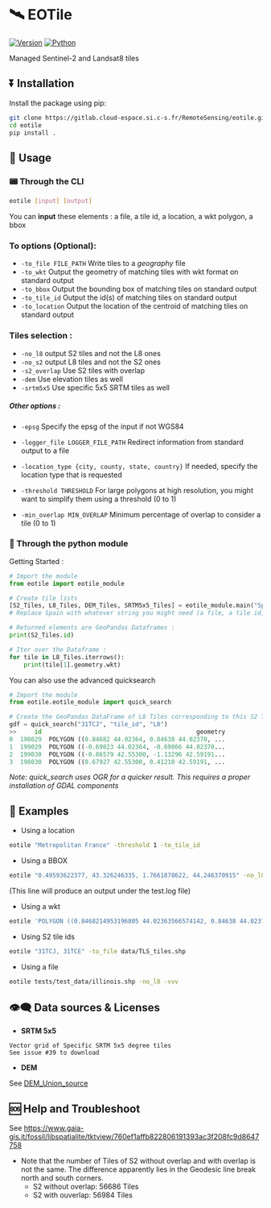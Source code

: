 <!--
Copyright (c) 2021 CS GROUP - France.

This file is part of EOTile.
See https://github.com/CS-SI/eotile for further info.

Licensed under the Apache License, Version 2.0 (the "License");
you may not use this file except in compliance with the License.
You may obtain a copy of the License at

    http://www.apache.org/licenses/LICENSE-2.0

Unless required by applicable law or agreed to in writing, software
distributed under the License is distributed on an "AS IS" BASIS,
WITHOUT WARRANTIES OR CONDITIONS OF ANY KIND, either express or implied.
See the License for the specific language governing permissions and
limitations under the License.
-->
# 🛰️ EOTile

[![Version](https://img.shields.io/badge/Version-0.2.4-g)]() [![Python](https://img.shields.io/badge/Python-3.6+-blue)]()

Managed Sentinel-2 and Landsat8 tiles


## ⏬ Installation

Install the package using pip:
```sh
git clone https://gitlab.cloud-espace.si.c-s.fr/RemoteSensing/eotile.git
cd eotile
pip install .
```

## 🔲 Usage

### 📟 Through the CLI
```sh
eotile [input] [output]
```

You can **input** these elements : a file, a tile id, a location, a wkt polygon, a bbox

### To options (Optional):
* `-to_file FILE_PATH`      Write tiles to a *geography* file
* `-to_wkt`               Output the geometry of matching tiles with wkt format on standard output
* `-to_bbox`              Output the bounding box of matching tiles on standard output
* `-to_tile_id`           Output the id(s) of matching tiles on standard output
* `-to_location`          Output the location of the centroid of matching tiles on standard output

### Tiles selection :
* `-no_l8`              output S2 tiles and not the L8 ones
* `-no_s2`              output L8 tiles and not the S2 ones
* `-s2_overlap`         Use S2 tiles with overlap
* `-dem`                Use elevation tiles as well
* `-srtm5x5`            Use specific 5x5 SRTM tiles as well

##### Other options :
* `-epsg`                 Specify the epsg of the input if not WGS84
* `-logger_file LOGGER_FILE_PATH` Redirect information from standard output to a file
* `-location_type {city, county, state, country}` If needed, specify the location type that is requested
                        
* `-threshold THRESHOLD` For large polygons at high resolution, you might want
                        to simplify them using a threshold (0 to 1)
* `-min_overlap MIN_OVERLAP` Minimum percentage of overlap to consider a tile (0 to 1)

### 🐍 Through the python module

Getting Started :
```python
# Import the module
from eotile import eotile_module 

# Create tile lists
[S2_Tiles, L8_Tiles, DEM_Tiles, SRTM5x5_Tiles] = eotile_module.main("Spain", no_s2=True) 
# Replace Spain with whatever string you might need (a file, a tile id, a location, a wkt polygon, a bbox)

# Returned elements are GeoPandas Dataframes :
print(S2_Tiles.id)

# Iter over the Dataframe :
for tile in L8_Tiles.iterrows():
    print(tile[1].geometry.wkt)

```

You can also use the advanced quicksearch

```python
# Import the module
from eotile.eotile_module import quick_search 

# Create the GeoPandas DataFrame of L8 Tiles corresponding to this S2 Tile id 
gdf = quick_search("31TCJ", "tile_id", "L8")
>>     id                                           geometry
0  198029  POLYGON ((0.84682 44.02364, 0.84638 44.02370, ...
1  199029  POLYGON ((-0.69823 44.02364, -0.69866 44.02370...
2  199030  POLYGON ((-0.86579 42.55300, -1.13296 42.59191...
3  198030  POLYGON ((0.67927 42.55300, 0.41210 42.59191, ...
```
*Note: quick_search uses OGR for a quicker result. This requires a proper installation of GDAL components*
## 🔖 Examples

* Using a location
```sh
eotile "Metropolitan France" -threshold 1 -to_tile_id
```
* Using a BBOX
```sh
eotile "0.49593622377, 43.326246335, 1.7661878622, 44.246370915" -no_l8 -logger_file test.log
```
(This line will produce an output under the test.log file)
* Using a wkt
```sh
eotile 'POLYGON ((0.8468214953196805 44.02363566574142, 0.84638 44.0237, 0.8590044453705752 44.06127355906579, 0.8712896362539795 44.09783741052559, 1.325549447552162 45.44983010010615, 1.338016257992888 45.48693449754356, 1.35047 45.524, 1.350948946138455 45.52393017672913, 3.65866 45.1875, 3.644501621308357 45.14977803391441, 3.111537654412643 43.72980975068511, 3.09866 43.6955, 0.8468214953196805 44.02363566574142))' -to_location -no_s2
```
* Using S2 tile ids
```sh
eotile "31TCJ, 31TCE" -to_file data/TLS_tiles.shp
```
* Using a file
```sh
eotile tests/test_data/illinois.shp -no_l8 -vvv
```

## 👁️‍🗨️ Data sources & Licenses

* **SRTM 5x5**
```
Vector grid of Specific SRTM 5x5 degree tiles
See issue #39 to download 
```

* **DEM**

See [DEM_Union_source](eotile/data/aux_data/DEM_Union_source.md)


## 🆘 Help and Troubleshoot

See https://www.gaia-gis.it/fossil/libspatialite/tktview/760ef1affb822806191393ac3f208fc9d8647758

* Note that the number of Tiles of S2 without overlap and with overlap is not the same. The difference apparently lies in the Geodesic line break north and south corners. 
  - S2 without overlap: 56686 Tiles
  - S2 with ouverlap:   56984 Tiles

